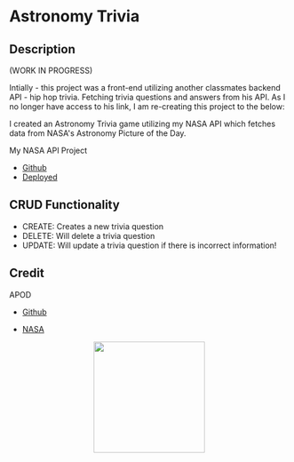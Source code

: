 # Astronomy Trivia

## Description

(WORK IN PROGRESS)

Intially - this project was a front-end utilizing another classmates backend API - hip hop trivia. Fetching trivia questions and answers from his API. As I no longer have access to his link, I am re-creating this project to the below:

I created an Astronomy Trivia game utilizing my NASA API which fetches data from NASA's Astronomy Picture of the Day.

My NASA API Project

- [Github](https://github.com/sydney-rd/NASA-api-project)
- [Deployed](https://sydney-rd.github.io/NASA-api-project/)

## CRUD Functionality

- CREATE: Creates a new trivia question
- DELETE: Will delete a trivia question
- UPDATE: Will update a trivia question if there is incorrect information!

## Credit

APOD

- [Github](https://github.com/nasa/apod-api)

* [NASA](https://api.nasa.gov/)

<p align="center">

<img src="./assets/NASA.png" width="200">

</p>
